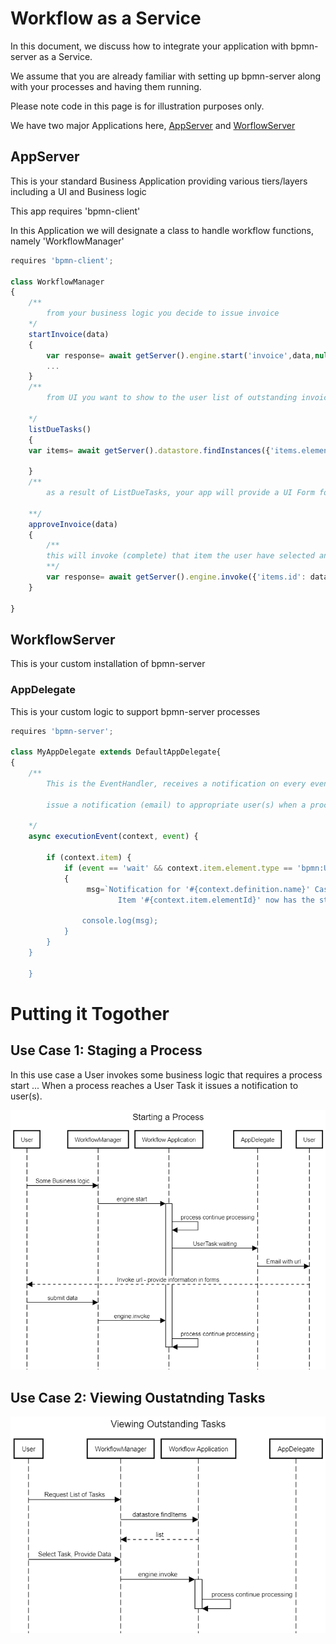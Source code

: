 # Workflow as a Service
In this document, we discuss how to integrate your application with bpmn-server as a Service.

We assume that you are already familiar with setting up bpmn-server along with your processes and having them running.

Please note code in this page is for illustration purposes only.

We have two major Applications here, [AppServer](#appServer) and [WorflowServer](#WorkflowServer)

## AppServer
This is your standard Business Application providing various tiers/layers including a UI and Business logic

This app requires 'bpmn-client'

In this Application we will designate a class to handle workflow functions, namely 'WorkflowManager'

```javascript
requires 'bpmn-client';

class WorkflowManager
{
	/**
		from your business logic you decide to issue invoice
	*/
	startInvoice(data)
	{
		var response= await getServer().engine.start('invoice',data,null,userId,{noWait: true});
		...
	}
	/**
		from UI you want to show to the user list of outstanding invoices that need approval
		
	*/
	listDueTasks()
	{
	var items= await getServer().datastore.findInstances({'items.elementId'='Approve','items.status'='wait'});
	
	}
	/**
		as a result of ListDueTasks, your app will provide a UI Form for user input
		
	**/
	approveInvoice(data)
	{
		/**
		this will invoke (complete) that item the user have selected and pass any data
		**/
		var response= await getServer().engine.invoke({'items.id': data.itemId},data,userId,{noWait: true});
	}

}

```

## WorkflowServer

This is your custom installation of bpmn-server 

###	AppDelegate

This is your custom logic to support bpmn-server processes

```javascript
requires 'bpmn-server';

class MyAppDelegate extends DefaultAppDelegate{
{
	/**
		This is the EventHandler, receives a notification on every event

		issue a notification (email) to appropriate user(s) when a process reaches a User Task
		
	*/
	async executionEvent(context, event) {

		if (context.item) {
			if (event == 'wait' && context.item.element.type == 'bpmn:UserTask')
			{
				 msg=`Notification for '#{context.definition.name}' CaseId: #{context.instance.data.caseId}
						Item '#{context.item.elementId}' now has the status of '#{context.item.status}';
		
				console.log(msg);
			}
		}
	}
		
	}
```
# Putting it Togother

## Use Case 1: Staging a Process
In this use case a User invokes some business logic that requires a process start ...
When a process reaches a User Task it issues a notification to user(s).

![Image description](./processStart.png)

## Use Case 2: Viewing Oustatnding Tasks

![Image description](./viewTasks.png)

